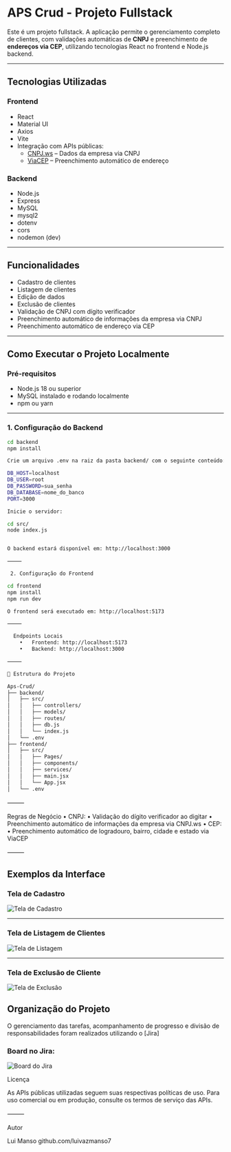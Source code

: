 
#  APS Crud - Projeto Fullstack

Este é um projeto fullstack. A aplicação permite o gerenciamento completo de clientes, com validações automáticas de **CNPJ** e preenchimento de **endereços via CEP**, utilizando tecnologias React no frontend e  Node.js backend.

---

##  Tecnologias Utilizadas

###  Frontend
- React
- Material UI
- Axios
- Vite
- Integração com APIs públicas:
  - [CNPJ.ws](https://www.cnpj.ws/) – Dados da empresa via CNPJ
  - [ViaCEP](https://viacep.com.br/) – Preenchimento automático de endereço

###  Backend
- Node.js
- Express
- MySQL
- mysql2
- dotenv
- cors
- nodemon (dev)

---

##  Funcionalidades

- Cadastro de clientes
- Listagem de clientes
- Edição de dados
- Exclusão de clientes
- Validação de CNPJ com dígito verificador
- Preenchimento automático de informações da empresa via CNPJ
- Preenchimento automático de endereço via CEP

---

##  Como Executar o Projeto Localmente

###  Pré-requisitos

- Node.js 18 ou superior
- MySQL instalado e rodando localmente
- npm ou yarn

---

###  1. Configuração do Backend

```bash
cd backend
npm install

Crie um arquivo .env na raiz da pasta backend/ com o seguinte conteúdo:

DB_HOST=localhost
DB_USER=root
DB_PASSWORD=sua_senha
DB_DATABASE=nome_do_banco
PORT=3000

Inicie o servidor:

cd src/
node index.js


O backend estará disponível em: http://localhost:3000

⸻

 2. Configuração do Frontend

cd frontend
npm install
npm run dev

O frontend será executado em: http://localhost:5173

⸻

  Endpoints Locais
	•	Frontend: http://localhost:5173
	•	Backend: http://localhost:3000

⸻

📁 Estrutura do Projeto

Aps-Crud/
├── backend/
│   ├── src/
│   │   ├── controllers/
│   │   ├── models/
│   │   ├── routes/
│   │   ├── db.js
│   │   └── index.js
│   └── .env
├── frontend/
│   ├── src/
│   │   ├── Pages/
│   │   ├── components/
│   │   ├── services/
│   │   ├── main.jsx
│   │   └── App.jsx
│   └── .env

````

⸻

 Regras de Negócio
	•	CNPJ:
	•	Validação do dígito verificador ao digitar
	•	Preenchimento automático de informações da empresa via CNPJ.ws
	•	CEP:
	•	Preenchimento automático de logradouro, bairro, cidade e estado via ViaCEP

⸻

##  Exemplos da Interface

###  Tela de Cadastro
![Tela de Cadastro](./assets/cadastro.jpg)

---

###  Tela de Listagem de Clientes
![Tela de Listagem](./assets/listagem.jpg)

---

###  Tela de Exclusão de Cliente
![Tela de Exclusão](./assets/delete.jpg)


## Organização do Projeto

O gerenciamento das tarefas, acompanhamento de progresso e divisão de responsabilidades foram realizados utilizando o [Jira]

### Board no Jira:
![Board do Jira](./assets/jira-board.png)




 Licença

As APIs públicas utilizadas seguem suas respectivas políticas de uso. Para uso comercial ou em produção, consulte os termos de serviço das APIs.

⸻

Autor

Lui Manso
github.com/luivazmanso7
